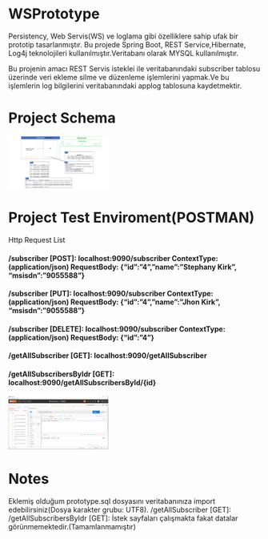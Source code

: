 # WSPrototype
Persistency, Web Servis(WS) ve loglama gibi özelliklere sahip ufak bir prototip tasarlanmıştır.
Bu projede Spring Boot, REST Service,Hibernate, Log4j teknolojileri kullanılmıştır.Veritabanı olarak MYSQL kullanılmıştır.

Bu projenin amacı REST Servis isteklei ile veritabanındaki subscriber tablosu üzerinde veri ekleme silme ve düzenleme işlemlerini yapmak.Ve bu işlemlerin log bilgilerini veritabanındaki applog tablosuna kaydetmektir.

# Project Schema
<p>

<a href="https://github.com/Burcukgo/WSPrototype/blob/master/img/projeSchema.png" target="_blank">
<img src="https://github.com/Burcukgo/WSPrototype/blob/master/img/projeSchema.png" width="200" style="max-width:100%;"></a>
  
</p>  


# Project Test Enviroment(POSTMAN)
<p>
Http Request List                                                          
<h4>/subscriber [POST]:   localhost:9090/subscriber ContextType:(application/json) RequestBody: {“id”:”4”,”name”:”Stephany Kirk”, “msisdn”:”9055588”}</h4>
<h4>/subscriber [PUT]:    localhost:9090/subscriber ContextType:(application/json) RequestBody: {“id”:”4”,”name”:”Jhon Kirk”, “msisdn”:”9055588”}</h4>
<h4>/subscriber [DELETE]: localhost:9090/subscriber  ContextType:(application/json) RequestBody: {“id”:”4”}</h4>
<h4>/getAllSubscriber [GET]:    localhost:9090/getAllSubscriber </h4>
<h4>/getAllSubscribersByIdr [GET]:    localhost:9090/getAllSubscribersById/{id} </h4>

<a href="https://github.com/Burcukgo/WSPrototype/blob/master/img/test.png" target="_blank">
<img src="https://github.com/Burcukgo/WSPrototype/blob/master/img/test.png" width="200" style="max-width:100%;"></a>
  
</p> 

# Notes
<p>
Eklemiş olduğum prototype.sql dosyasını veritabanınıza import edebilirsiniz(Dosya karakter grubu: UTF8).
/getAllSubscriber [GET]:   /getAllSubscribersByIdr [GET]: İstek sayfaları çalışmakta fakat datalar görünmemektedir.(Tamamlanmamıştır)


  
</p> 

